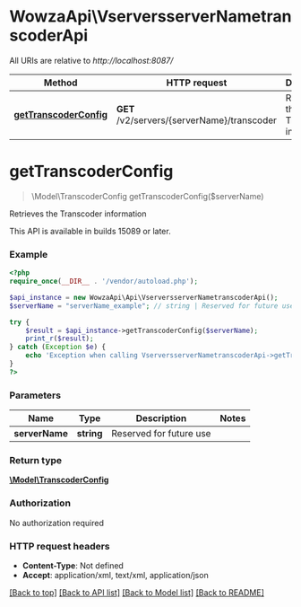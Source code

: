 # WowzaApi\VserversserverNametranscoderApi

All URIs are relative to *http://localhost:8087/*

Method | HTTP request | Description
------------- | ------------- | -------------
[**getTranscoderConfig**](VserversserverNametranscoderApi.md#getTranscoderConfig) | **GET** /v2/servers/{serverName}/transcoder | Retrieves the Transcoder information


# **getTranscoderConfig**
> \Model\TranscoderConfig getTranscoderConfig($serverName)

Retrieves the Transcoder information

This API is available in builds 15089 or later.

### Example
```php
<?php
require_once(__DIR__ . '/vendor/autoload.php');

$api_instance = new WowzaApi\Api\VserversserverNametranscoderApi();
$serverName = "serverName_example"; // string | Reserved for future use

try {
    $result = $api_instance->getTranscoderConfig($serverName);
    print_r($result);
} catch (Exception $e) {
    echo 'Exception when calling VserversserverNametranscoderApi->getTranscoderConfig: ', $e->getMessage(), PHP_EOL;
}
?>
```

### Parameters

Name | Type | Description  | Notes
------------- | ------------- | ------------- | -------------
 **serverName** | **string**| Reserved for future use |

### Return type

[**\Model\TranscoderConfig**](../Model/TranscoderConfig.md)

### Authorization

No authorization required

### HTTP request headers

 - **Content-Type**: Not defined
 - **Accept**: application/xml, text/xml, application/json

[[Back to top]](#) [[Back to API list]](../../README.md#documentation-for-api-endpoints) [[Back to Model list]](../../README.md#documentation-for-models) [[Back to README]](../../README.md)

